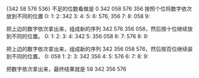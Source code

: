 {342 58 576 536}
不足的位数看做是 0
342 058 576 356
按照个位将数字依次放到不同的位置
0: 
1: 
2: 342
3: 
4: 
5: 
6: 576, 356
7: 
8: 058
9: 

把上边的数字依次拿出来，组成新的序列 342 576 356 058，然后按十位继续放到不同的位置。
0: 
1: 
2: 
3: 
4: 342
5: 356 058
6: 
7: 576
8: 
9: 

把上边的数字依次拿出来，组成新的序列 342 356 058 576，然后按百位继续装到不同的位置。
0: 058
1: 
2: 
3: 342 356
4: 
5: 576 
6: 
7: 
8: 
9: 

把数字依次拿出来，最终结果就是 58 342 356 576

